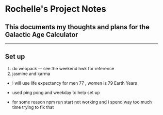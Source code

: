 # Rochelle's Project Notes

## This documents my thoughts and plans for the Galactic Age Calculator 

---

## Set up
1. do webpack -- see the weekend hwk for reference
2. jasmine and karma


* I will use life expectancy for men 77 , women is 79 Earth Years

* used ping pong and weekday to help set up
* for some reason npm run start not working  and i spend way too much time trying to fix that
